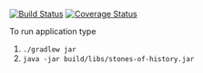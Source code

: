 [![Build Status](https://travis-ci.org/lamao/stones-of-history.svg?branch=master)](https://travis-ci.org/lamao/stones-of-history)
[![Coverage Status](https://coveralls.io/repos/github/lamao/stones-of-history/badge.svg?branch=master)](https://coveralls.io/github/lamao/stones-of-history?branch=master)

To run application type 
1) ```./gradlew jar```
2) ```java -jar build/libs/stones-of-history.jar ```

